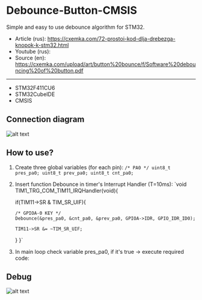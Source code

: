 # Debounce-Button-CMSIS
 Simple and easy to use debounce algorithm for STM32.
* Article (rus): https://cxemka.com/72-prostoi-kod-dlja-drebezga-knopok-k-stm32.html
* Youtube (rus): 
* Source (en): https://cxemka.com/upload/art/button%20bounce/f/Software%20debouncing%20of%20button.pdf
___
* STM32F411CU6
* STM32CubeIDE
* CMSIS
 ## Connection diagram
  ![alt text](https://cxemka.com/upload/art/button%20bounce/button_circuit_diagram.svg)
 ## How to use?
 1) Create three global variables (for each pin):
`/* PA0 */
uint8_t pres_pa0;
uint8_t prev_pa0;
uint8_t cnt_pa0;`
 
 2) Insert function Debounce in timer's Interrupt Handler (T=10ms):
`void TIM1_TRG_COM_TIM11_IRQHandler(void){

	if(TIM11->SR & TIM_SR_UIF){

		/* GPIOA-0 KEY */
		Debounce(&pres_pa0, &cnt_pa0, &prev_pa0, GPIOA->IDR, GPIO_IDR_ID0);

		TIM11->SR &= ~TIM_SR_UIF;
	}
}`
3) In main loop check variable pres_pa0, if it's true -> execute required code:

 
 ## Debug
  ![alt text](https://cxemka.com/upload/art/button%20bounce/debug_debounce.png)
